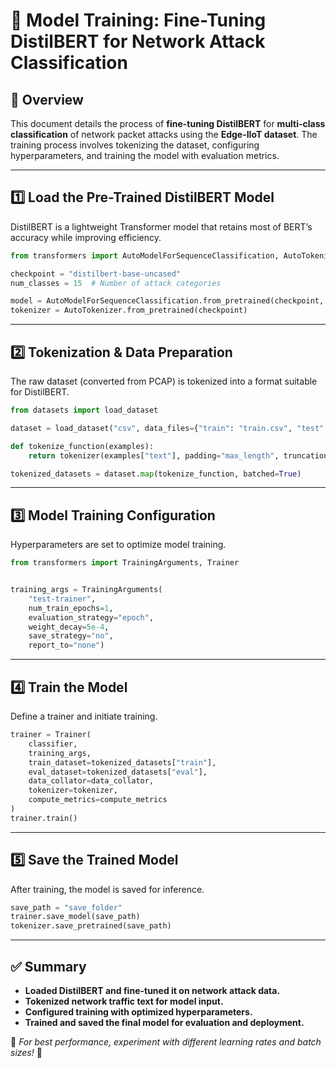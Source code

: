 # 📙 Model Training: Fine-Tuning DistilBERT for Network Attack Classification

## 📌 Overview
This document details the process of **fine-tuning DistilBERT** for **multi-class classification** of network packet attacks using the **Edge-IIoT dataset**. The training process involves tokenizing the dataset, configuring hyperparameters, and training the model with evaluation metrics.

---

## 1️⃣ Load the Pre-Trained DistilBERT Model
DistilBERT is a lightweight Transformer model that retains most of BERT’s accuracy while improving efficiency.

```python
from transformers import AutoModelForSequenceClassification, AutoTokenizer

checkpoint = "distilbert-base-uncased"
num_classes = 15  # Number of attack categories

model = AutoModelForSequenceClassification.from_pretrained(checkpoint, num_labels=num_classes)
tokenizer = AutoTokenizer.from_pretrained(checkpoint)
```

---

## 2️⃣ Tokenization & Data Preparation
The raw dataset (converted from PCAP) is tokenized into a format suitable for DistilBERT.

```python
from datasets import load_dataset

dataset = load_dataset("csv", data_files={"train": "train.csv", "test": "test.csv"})

def tokenize_function(examples):
    return tokenizer(examples["text"], padding="max_length", truncation=True)

tokenized_datasets = dataset.map(tokenize_function, batched=True)
```

---

## 3️⃣ Model Training Configuration
Hyperparameters are set to optimize model training.

```python
from transformers import TrainingArguments, Trainer


training_args = TrainingArguments(
    "test-trainer", 
    num_train_epochs=1, 
    evaluation_strategy="epoch", 
    weight_decay=5e-4, 
    save_strategy="no", 
    report_to="none")


```

---

## 4️⃣ Train the Model
Define a trainer and initiate training.

```python
trainer = Trainer(
    classifier,
    training_args,
    train_dataset=tokenized_datasets["train"],
    eval_dataset=tokenized_datasets["eval"],
    data_collator=data_collator,
    tokenizer=tokenizer,
    compute_metrics=compute_metrics
)
trainer.train()
```

---

## 5️⃣ Save the Trained Model
After training, the model is saved for inference.

```python
save_path = "save_folder" 
trainer.save_model(save_path)
tokenizer.save_pretrained(save_path)

```

---

## ✅ Summary
- **Loaded DistilBERT and fine-tuned it on network attack data.**
- **Tokenized network traffic text for model input.**
- **Configured training with optimized hyperparameters.**
- **Trained and saved the final model for evaluation and deployment.**

📢 _For best performance, experiment with different learning rates and batch sizes!_ 🚀